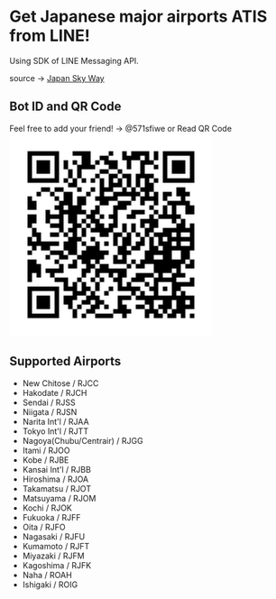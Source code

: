 # Get Japanese major airports ATIS from LINE!
Using SDK of LINE Messaging API.

source -> [Japan Sky Way](https://jswpgis.atsri.jp/j-skyway/)

## Bot ID and QR Code
Feel free to add your friend! -> @571sfiwe or Read QR Code
![@571sfiwe](/misc/571sfiwe.png)

## Supported Airports
 - New Chitose / RJCC
 - Hakodate / RJCH
 - Sendai / RJSS
 - Niigata / RJSN
 - Narita Int'l / RJAA
 - Tokyo Int'l / RJTT
 - Nagoya(Chubu/Centrair) / RJGG
 - Itami / RJOO
 - Kobe / RJBE
 - Kansai Int'l / RJBB
 - Hiroshima / RJOA
 - Takamatsu / RJOT
 - Matsuyama / RJOM
 - Kochi / RJOK
 - Fukuoka / RJFF
 - Oita / RJFO
 - Nagasaki / RJFU
 - Kumamoto / RJFT
 - Miyazaki / RJFM
 - Kagoshima / RJFK
 - Naha / ROAH
 - Ishigaki / ROIG
